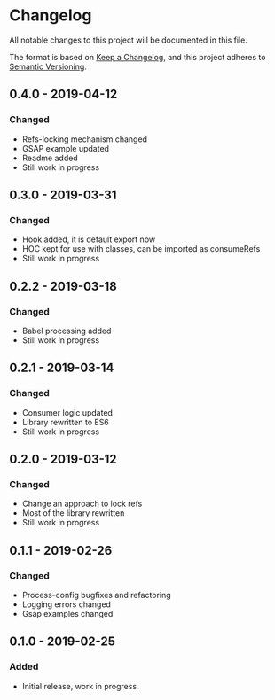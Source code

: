 # Changelog
All notable changes to this project will be documented in this file.

The format is based on [Keep a Changelog](https://keepachangelog.com/en/1.0.0/),
and this project adheres to [Semantic Versioning](https://semver.org/spec/v2.0.0.html).


## 0.4.0 - 2019-04-12
### Changed
- Refs-locking mechanism changed
- GSAP example updated
- Readme added
- Still work in progress

## 0.3.0 - 2019-03-31
### Changed
- Hook added, it is default export now
- HOC kept for use with classes, can be imported as consumeRefs
- Still work in progress

## 0.2.2 - 2019-03-18
### Changed
- Babel processing added
- Still work in progress

## 0.2.1 - 2019-03-14
### Changed
- Consumer logic updated
- Library rewritten to ES6
- Still work in progress

## 0.2.0 - 2019-03-12
### Changed
- Change an approach to lock refs
- Most of the library rewritten
- Still work in progress

## 0.1.1 - 2019-02-26
### Changed
- Process-config bugfixes and refactoring
- Logging errors changed
- Gsap examples changed

## 0.1.0 - 2019-02-25
### Added
- Initial release, work in progress
